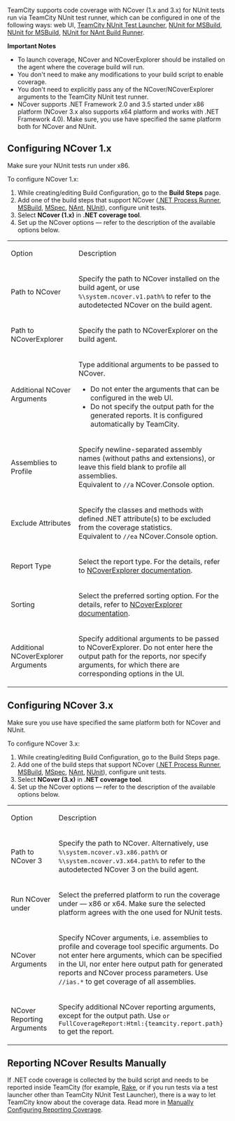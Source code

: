 [//]: # (title: NCover)
[//]: # (auxiliary-id: NCover)

TeamCity supports code coverage with NCover (1.x and 3.x) for NUnit tests run via TeamCity NUnit test runner, which can be configured in one of the following ways: web UI, [TeamCity NUnit Test Launcher](nunit-support.md#NUnit+Test+Launcher), [NUnit for MSBuild](nunit-support.md#Using+NUnit+for+MSBuild), [NUnit for MSBuild](nunit-support.md#Using+NUnit+for+MSBuild), [NUnit for NAnt Build Runner](nunit-support.md#NUnit+for+NAnt+Build+Runner). 

__Important Notes__ 
	
* To launch coverage, NCover and NCoverExplorer should be installed on the agent where the coverage build will run.
* You don't need to make any modifications to your build script to enable coverage.
* You don't need to explicitly pass any of the NCover/NCoverExplorer arguments to the TeamCity NUnit test runner.
* NCover supports .NET Framework 2.0 and 3.5 started under x86 platform (NCover 3.x also supports x64 platform and works with .NET Framework 4.0). Make sure, you use have specified the same platform both for NCover and NUnit.

[//]: # (Internal note. Do not delete. "NCoverd221e55.txt")    

## Configuring NCover 1.x

Make sure your NUnit tests run under x86.

To configure NCover 1.x:

1. While creating/editing Build Configuration, go to the __Build Steps__ page.
2. Add one of the build steps that support NCover ([.NET Process Runner](net-process-runner.md), [MSBuild](msbuild.md), [MSpec](mspec.md), [NAnt](nant.md), [NUnit](nunit.md)), configure unit tests.
3. Select __NCover (1.x)__ in __.NET coverage tool__.
4. Set up the NCover options — refer to the description of the available options below.

<table>
<tr>

<td>

Option

</td>

<td>

Description

</td>
</tr>
<tr>

<td>

Path to NCover

</td>

<td>

Specify the path to NCover installed on the build agent, or use `%\system.ncover.v1.path%` to refer to the autodetected NCover on the build agent.

</td>
</tr>
<tr>

<td>

Path to NCoverExplorer

</td>

<td>

Specify the path to NCoverExplorer on the build agent.

</td>
</tr>
<tr>

<td>

Additional NCover Arguments

</td>


<td>

Type additional arguments to be passed to NCover.

<note>

* Do not enter the arguments that can be configured in the web UI.
* Do not specify the output path for the generated reports. It is configured automatically by TeamCity.
</note>
  
</td>
</tr>
<tr>

<td>

Assemblies to Profile

</td>


<td>

Specify newline-separated assembly names (without paths and extensions), or leave this field blank to profile all assemblies.   
Equivalent to `//a` NCover.Console option.

</td>
</tr>
<tr>

<td>

Exclude Attributes

</td>


<td>

Specify the classes and methods with defined .NET attribute(s) to be excluded from the coverage statistics.  
Equivalent to `//ea` NCover.Console option.

</td>
</tr>
<tr>

<td>

Report Type

</td>

<td>

Select the report type. For the details, refer to [NCoverExplorer documentation](http://docs.ncover.com/ref/2-0/ncoverexplorer-console/coverage-reporting#report).

</td>
</tr>
<tr>

<td>

Sorting

</td>

<td>

Select the preferred sorting option. For the details, refer to [NCoverExplorer documentation](http://docs.ncover.com/ref/2-0/ncoverexplorer-console/coverage-reporting#sort).

</td>
</tr>
<tr>

<td>

Additional NCoverExplorer Arguments

</td>


<td>

Specify additional arguments to be passed to NCoverExplorer. Do not enter here the output path for the reports, nor specify arguments, for which there are corresponding options in the UI.

</td>
</tr>
</table>


## Configuring NCover 3.x

Make sure you use have specified the same platform both for NCover and NUnit.

To configure NCover 3.x:

1. While creating/editing Build Configuration, go to the Build Steps page.	
2. Add one of the build steps that support NCover ([.NET Process Runner](net-process-runner.md), [MSBuild](msbuild.md), [MSpec](mspec.md), [NAnt](nant.md), [NUnit](nunit.md)), configure unit tests.	
3. Select __NCover (3.x)__ in __.NET coverage tool__.
4. Set up the NCover options — refer to the description of the available options below.

<table>
<tr>

<td>

Option

</td>

<td>

Description

</td>
</tr>
<tr>

<td>

Path to NCover 3

</td>

<td>

Specify the path to NCover. Alternatively, use `%\system.ncover.v3.x86.path%` or `%\system.ncover.v3.x64.path%` to refer to the autodetected NCover 3 on the build agent.

</td>
</tr>
<tr>

<td>

Run NCover under

</td>

<td>

Select the preferred platform to run the coverage under — x86 or x64. Make sure the selected platform agrees with the one used for NUnit tests.

</td>
</tr>
<tr>

<td>

NCover Arguments

</td>


<td>

Specify NCover arguments, i.e. assemblies to profile and coverage tool specific arguments. Do not enter here arguments, which can be specified in the UI, nor enter here output path for generated reports and NCover process parameters. Use `//ias.*` to get coverage of all assemblies.

</td>
</tr>
<tr>

<td>

NCover Reporting Arguments

</td>


<td>

Specify additional NCover reporting arguments, except for the output path. Use `or FullCoverageReport:Html:{teamcity.report.path}` to get the report.

</td>
</tr>
</table>


## Reporting NCover Results Manually

If .NET code coverage is collected by the build script and needs to be reported inside TeamCity (for example, [Rake](rake.md), or if you run tests via a test launcher other than TeamCity NUnit Test Launcher), there is a way to let TeamCity know about the coverage data. Read more in [Manually Configuring Reporting Coverage](manually-configuring-reporting-coverage.md).

